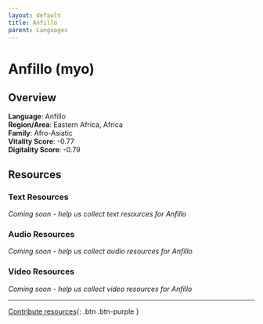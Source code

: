 ```yaml
---
layout: default
title: Anfillo
parent: Languages
---
```


# Anfillo (myo)

## Overview

**Language**: Anfillo  
**Region/Area**: Eastern Africa, Africa  
**Family**: Afro-Asiatic  
**Vitality Score**: -0.77  
**Digitality Score**: -0.79  

## Resources

### Text Resources
*Coming soon - help us collect text resources for Anfillo*

### Audio Resources
*Coming soon - help us collect audio resources for Anfillo*

### Video Resources
*Coming soon - help us collect video resources for Anfillo*

---

[Contribute resources](https://fairtrain.github.io/){: .btn .btn-purple }
